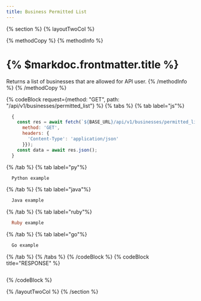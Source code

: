 ```yaml
---
title: Business Permitted List
---
```

{% section %}
{% layoutTwoCol %}

{% methodCopy %}
{% methodInfo %}
  # {% $markdoc.frontmatter.title %}
  Returns a list of businesses that are allowed for API user.
{% /methodInfo %}
{% /methodCopy %}

{% codeBlock request={method: "GET", path: "/api/v1/businesses/permitted_list"} %}
{% tabs %}
  {% tab label="js"%}
  ```js
    {
      const res = await fetch(`${BASE_URL}/api/v1/businesses/permitted_list`, {
        method: 'GET',
        headers: {
          'Content-Type': 'application/json'
        }});
      const data = await res.json();
    }
  ```
  {% /tab %}
  {% tab label="py"%}
  ```py
    Python example
  ```
  {% /tab %}
  {% tab label="java"%}
  ```java
    Java example
  ```
  {% /tab %}
  {% tab label="ruby"%}
  ```ruby
    Ruby example
  ```
  {% /tab %}
  {% tab label="go"%}
  ```go
    Go example
  ```
  {% /tab %}
{% /tabs %}
{% /codeBlock %}
{% codeBlock title="RESPONSE" %}
  ```json
  ```
{% /codeBlock %}  

{% /layoutTwoCol %}
{% /section %}